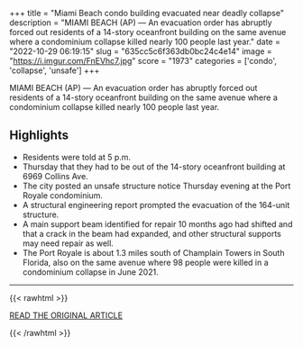 +++
title = "Miami Beach condo building evacuated near deadly collapse"
description = "MIAMI BEACH (AP) — An evacuation order has abruptly forced out residents of a 14-story oceanfront building on the same avenue where a condominium collapse killed nearly 100 people last year."
date = "2022-10-29 06:19:15"
slug = "635cc5c6f363db0bc24c4e14"
image = "https://i.imgur.com/FnEVhc7.jpg"
score = "1973"
categories = ['condo', 'collapse', 'unsafe']
+++

MIAMI BEACH (AP) — An evacuation order has abruptly forced out residents of a 14-story oceanfront building on the same avenue where a condominium collapse killed nearly 100 people last year.

## Highlights

- Residents were told at 5 p.m.
- Thursday that they had to be out of the 14-story oceanfront building at 6969 Collins Ave.
- The city posted an unsafe structure notice Thursday evening at the Port Royale condominium.
- A structural engineering report prompted the evacuation of the 164-unit structure.
- A main support beam identified for repair 10 months ago had shifted and that a crack in the beam had expanded, and other structural supports may need repair as well.
- The Port Royale is about 1.3 miles south of Champlain Towers in South Florida, also on the same avenue where 98 people were killed in a condominium collapse in June 2021.

---

{{< rawhtml >}}
  <p class="article-category">
    <a target="_blank" href="https://apnews.com/article/miami-evacuations-surfside-building-collapse-6dbd7f75ce91c27ab358e0d0ab0794fb?utm_source=homepage&amp;utm_medium=TopNews&amp;utm_campaign=position_10">READ THE ORIGINAL ARTICLE</a>
  </p>
{{< /rawhtml >}}
